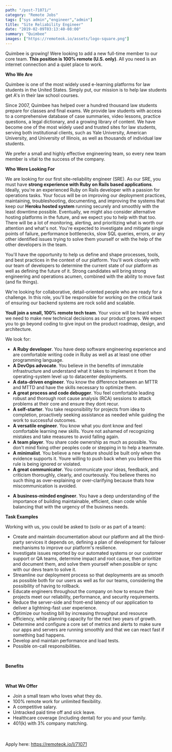 ```yaml
---
path: "/post-71071/"
category: "Remote Jobs"
tags: ["sys admin","engineer","admin"]
title: "Site Reliability Engineer"
date: "2019-02-09T03:13:40-08:00"
summary: "Quimbee"
images: ["https://remoteok.io/assets/logo-square.png"]
---
```


<p>Quimbee is growing! Were looking to add a new full-time member to our core team. <strong>This position is 100% remote (U.S. only)</strong>. All you need is an internet connection and a quiet place to work.<br></p><p><strong>Who We Are<br> </strong></p><p>Quimbee is one of the most widely used e-learning platforms for law students in the United States. Simply put, our mission is to help law students get A's in their law school courses.</p><p>Since 2007, Quimbee has helped over a hundred thousand law students prepare for classes and final exams. We provide law students with access to a comprehensive database of case summaries, video lessons, practice questions, a legal dictionary, and a growing library of content. We have become one of the most widely used and trusted sites for law students, serving both institutional clients, such as Yale University, American University, and University of Illinois, as well as thousands of individual law students.</p><p>We prefer a small and highly effective engineering team, so every new team member is vital to the success of the company.</p><p><strong>Who Were Looking For</strong></p><p>We are looking for our first site-reliability engineer (SRE). As our SRE, you must have <strong>strong experience with Ruby on Rails based applications</strong>. Ideally, you're an experienced Ruby on Rails developer with a passion for operations tasks. Your focus will be on improving our deployment practices, maintaining, troubleshooting, documenting, and improving the systems that keep our <strong>Heroku hosted system</strong> running securely and smoothly with the least downtime possible. Eventually, we might also consider alternative hosting platforms in the future, and we expect you to help with that too. There will be a lot of monitoring, alerting, and prioritizing what is worth our attention and what's not. You're expected to investigate and mitigate single points of failure, performance bottlenecks, slow SQL queries, errors, or any other identified issues trying to solve them yourself or with the help of the other developers in the team.</p><p>You'll have the opportunity to help us define and shape processes, tools, and best practices in the context of our platform. You'll work closely with our team of developers to determine the current state of our platform as well as defining the future of it. Strong candidates will bring strong engineering and operations acumen, combined with the ability to move fast (and fix things).</p><p>We're looking for collaborative, detail-oriented people who are ready for a challenge. In this role, you'll be responsible for working on the critical task of ensuring our backend systems are rock solid and scalable. </p><p><strong>Youll join a small, 100% remote tech team</strong>. Your voice will be heard when we need to make new technical decisions as our product grows. We expect you to go beyond coding to give input on the product roadmap, design, and architecture.</p><p>We look for:</p><ul> <li> <strong>A Ruby developer</strong>. You have deep  software engineering experience and are comfortable writing code in Ruby  as well as at least one other programming language.</li> <li> <strong>A DevOps advocate</strong>.  You believe in the benefits of immutable infrastructure and understand  what it takes to implement it from the operating-system level up to  datacenter deployments.</li> <li> <strong>A data-driven engineer</strong>. You know the difference between an MTTR and MTTD and have the skills necessary to optimize them.</li> <li> <strong>A great process and code debugger</strong>.  You feel comfortable leading robust and thorough root cause analysis  (RCA) sessions to attack problems at their core and ensure they dont  recur.</li> <li> <strong>A self-starter</strong>. You take responsibility for  projects from idea to completion, proactively seeking assistance as  needed while guiding the work to successful outcomes.</li> <li> <strong>A versatile engineer</strong>.  You know what you dont know and feel comfortable learning new skills.  Youre not ashamed of recognizing mistakes and take measures to avoid  falling again.</li> <li> <strong>A team player</strong>. You share code ownership as much as possible. You don't mind fixing other peoples code or stepping in to help a teammate.</li> <li> <strong>A minimalist</strong>.  You believe a new feature should be built only when the evidence  supports it. Youre willing to push back when you believe this rule is  being ignored or violated.</li> <li> <strong>A great communicator</strong>. You  communicate your ideas, feedback, and criticism thoroughly, clearly, and  courteously. You believe theres no such thing as over-explaining or  over-clarifying because thats how miscommunication is avoided.</li> </ul><ul><li> <strong>A business-minded engineer</strong>. You have a deep understanding of the importance of building maintainable, efficient, clean code while balancing that with the urgency of the business needs.</li></ul><p><strong>Task Examples</strong></p><p>Working with us, you could be asked to (solo or as part of a team):</p><ul> <li>Create  and maintain documentation about our platform and all the third-party  services it depends on, defining a plan of development for failover  mechanisms to improve our platform's resilience.</li> <li>Investigate  issues reported by our automated systems or our customer support or QA  teams, determine impact and root cause, then prioritize and document  them, and solve them yourself when possible or sync with our devs team  to solve it.</li> <li>Streamline our deployment process so that deployments are  as smooth as possible both for our users as well as for our teams,  considering the possibility of having to rollback.</li> <li>Educate  engineers throughout the company on how to ensure their projects meet  our reliability, performance, and security requirements.</li> <li>Reduce the server-side and front-end latency of our application to deliver a lightning-fast user experience.</li> <li>Optimize  our hosting bill by increasing throughput and resource efficiency,  while planning capacity for the next two years of growth.</li> <li>Determine  and configure a core set of metrics and alerts to make sure our apps  and servers are running smoothly and that we can react fast if something  bad happens.</li> <li>Develop and maintain performance and load tests.</li> <li>Possible on-call responsibilities.</li> </ul><br><p><strong>Benefits</strong></p><br><p><strong>What We Offer</strong></p><ul> <li>Join a small team who loves what they do.</li> <li>100% remote work for unlimited flexibility.</li> <li>A competitive salary.</li> <li>Untracked paid time off and sick leave.</li> <li>Healthcare coverage (including dental) for you and your family.</li> <li>401(k) with 3% company matching.</li> </ul>

<br/>
<br/>
Apply here: <A HREF="https://remoteok.io/l/71071">https://remoteok.io/l/71071</A>
